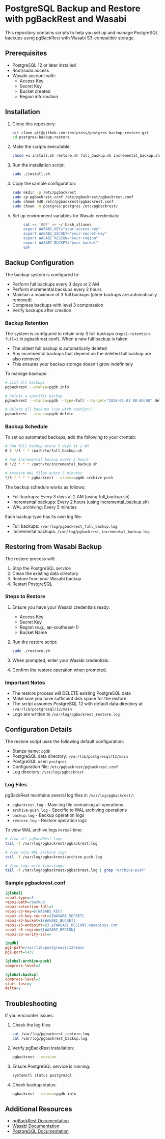 # PostgreSQL Backup and Restore with pgBackRest and Wasabi

This repository contains scripts to help you set up and manage PostgreSQL backups using pgBackRest with Wasabi S3-compatible storage.

## Prerequisites

- PostgreSQL 12 or later installed
- Root/sudo access
- Wasabi account with:
  - Access Key
  - Secret Key
  - Bucket created
  - Region information

## Installation

1. Clone this repository:
   ```bash
   git clone git@github.com:testpress/postgres-backup-restore.git
   cd postgres-backup-restore
   ```

2. Make the scripts executable:
   ```bash
   chmod +x install.sh restore.sh full_backup.sh incremental_backup.sh
   ```

3. Run the installation script:
   ```bash
   sudo ./install.sh
   ```

4. Copy the sample configuration:
   ```bash
   sudo mkdir -p /etc/pgbackrest
   sudo cp pgbackrest.conf /etc/pgbackrest/pgbackrest.conf
   sudo chmod 640 /etc/pgbackrest/pgbackrest.conf
   sudo chown -R postgres:postgres /etc/pgbackrest/
   ```

5. Set up environment variables for Wasabi credentials:
   ```bash
        cat << 'EOF' >> ~/.bash_aliases
        export WASABI_KEY="your-access-key"
        export WASABI_SECRET="your-secret-key"
        export WASABI_REGION="your-region"
        export WASABI_BUCKET="your-bucket"
        EOF
   ```

## Backup Configuration

The backup system is configured to:
- Perform full backups every 3 days at 2 AM
- Perform incremental backups every 2 hours
- Maintain a maximum of 3 full backups (older backups are automatically removed)
- Compress backups with level 3 compression
- Verify backups after creation

### Backup Retention

The system is configured to retain only 3 full backups (`repo1-retention-full=3` in pgbackrest.conf). When a new full backup is taken:
- The oldest full backup is automatically deleted
- Any incremental backups that depend on the deleted full backup are also removed
- This ensures your backup storage doesn't grow indefinitely

To manage backups:

```bash
# List all backups
pgbackrest --stanza=pgdb info

# Delete a specific backup
pgbackrest --stanza=pgdb --type=full --target="2024-01-01 00:00:00" delete

# Delete all backups (use with caution!)
pgbackrest --stanza=pgdb delete
```

### Backup Schedule

To set up automated backups, add the following to your crontab:

```bash
# Run full backup every 3 days at 2 AM
0 2 */3 * * /path/to/full_backup.sh

# Run incremental backup every 2 hours
0 */2 * * * /path/to/incremental_backup.sh

# Archive WAL files every 5 minutes
*/5 * * * * pgbackrest --stanza=pgdb archive-push
```

The backup schedule works as follows:
- Full backups: Every 3 days at 2 AM (using full_backup.sh)
- Incremental backups: Every 2 hours (using incremental_backup.sh)
- WAL archiving: Every 5 minutes

Each backup type has its own log file:
- Full backups: `/var/log/pgbackrest_full_backup.log`
- Incremental backups: `/var/log/pgbackrest_incremental_backup.log`

## Restoring from Wasabi Backup

The restore process will:
1. Stop the PostgreSQL service
2. Clean the existing data directory
3. Restore from your Wasabi backup
4. Restart PostgreSQL

### Steps to Restore

1. Ensure you have your Wasabi credentials ready:
   - Access Key
   - Secret Key
   - Region (e.g., ap-southeast-1)
   - Bucket Name

2. Run the restore script:
   ```bash
   sudo ./restore.sh
   ```

3. When prompted, enter your Wasabi credentials.

4. Confirm the restore operation when prompted.

### Important Notes

- The restore process will DELETE existing PostgreSQL data
- Make sure you have sufficient disk space for the restore
- The script assumes PostgreSQL 12 with default data directory at `/var/lib/postgresql/12/main`
- Logs are written to `/var/log/pgbackrest_restore.log`

## Configuration Details

The restore script uses the following default configuration:
- Stanza name: `pgdb`
- PostgreSQL data directory: `/var/lib/postgresql/12/main`
- PostgreSQL user: `postgres`
- Configuration file: `/etc/pgbackrest/pgbackrest.conf`
- Log directory: `/var/log/pgbackrest`

### Log Files

pgBackRest maintains several log files in `/var/log/pgbackrest/`:
- `pgbackrest.log` - Main log file containing all operations
- `archive-push.log` - Specific to WAL archiving operations
- `backup.log` - Backup operation logs
- `restore.log` - Restore operation logs

To view WAL archive logs in real-time:
```bash
# View all pgBackRest logs
tail -f /var/log/pgbackrest/pgbackrest.log

# View only WAL archive logs
tail -f /var/log/pgbackrest/archive-push.log

# View logs with timestamps
tail -f /var/log/pgbackrest/pgbackrest.log | grep "archive-push"
```

### Sample pgbackrest.conf

```ini
[global]
repo1-type=s3
repo1-path=/backup
repo1-retention-full=3
repo1-s3-key=${WASABI_KEY}
repo1-s3-key-secret=${WASABI_SECRET}
repo1-s3-bucket=${WASABI_BUCKET}
repo1-s3-endpoint=s3.${WASABI_REGION}.wasabisys.com
repo1-s3-region=${WASABI_REGION}
repo1-s3-verify-ssl=n

[pgdb]
pg1-path=/var/lib/postgresql/12/main
pg1-port=5432

[global:archive-push]
compress-level=3

[global:backup]
compress-level=3
start-fast=y
delta=y
```

## Troubleshooting

If you encounter issues:

1. Check the log files:
   ```bash
   cat /var/log/pgbackrest_restore.log
   cat /var/log/pgbackrest_backup.log
   ```

2. Verify pgBackRest installation:
   ```bash
   pgbackrest --version
   ```

3. Ensure PostgreSQL service is running:
   ```bash
   systemctl status postgresql
   ```

4. Check backup status:
   ```bash
   pgbackrest --stanza=pgdb info
   ```

## Additional Resources

- [pgBackRest Documentation](https://pgbackrest.org/)
- [Wasabi Documentation](https://docs.wasabi.com/)
- [PostgreSQL Documentation](https://www.postgresql.org/docs/) 
